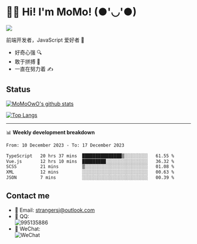 # 👨‍🎓 Hi! I'm MoMo! (●'◡'●)

[![](https://img.shields.io/badge/-@MoMoOwO-%23181717?style=flat-square&logo=github)](https://github.com/MoMoOwO)

前端开发者，JavaScript 爱好者 💖
- 好奇心强 🔍
- 敢于拼搏 💪
- 一直在努力着 ✍

## Status

[![MoMoOwO's github stats](https://github-readme-stats.vercel.app/api?username=MoMoOwO&show_icons=true&theme=tokyonight)](https://github.com/MoMoOwO)

[![Top Langs](https://github-readme-stats.vercel.app/api/top-langs/?username=MoMoOwO&layout=compact&theme=tokyonight)](https://github.com/MoMoOwO)

---

📊 **Weekly development breakdown**

<!--START_SECTION:waka-->

```txt
From: 10 December 2023 - To: 17 December 2023

TypeScript   20 hrs 37 mins  ███████████████▒░░░░░░░░░   61.55 %
Vue.js       12 hrs 10 mins  █████████░░░░░░░░░░░░░░░░   36.32 %
SCSS         21 mins         ▒░░░░░░░░░░░░░░░░░░░░░░░░   01.08 %
XML          12 mins         ░░░░░░░░░░░░░░░░░░░░░░░░░   00.63 %
JSON         7 mins          ░░░░░░░░░░░░░░░░░░░░░░░░░   00.39 %
```

<!--END_SECTION:waka-->

## Contact me

- 📧 Email: strangersj@outlook.com
- 🐧 QQ:  
  ![995135886](https://i.loli.net/2020/11/27/Yx6eDSQi34Va5IA.jpg)
- 💭 WeChat:  
  ![WeChat](https://i.loli.net/2020/11/27/wWX6uVoIQqig5KP.jpg)
  
